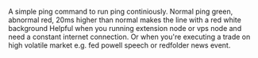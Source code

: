 A simple ping command to run ping continiously.
Normal ping green, abnormal red, 20ms higher than normal makes the line with a red white background
Helpful when you running extension node or vps node and need a constant internet connection.
Or when you're executing a trade on high volatile market e.g. fed powell speech or redfolder news event.
